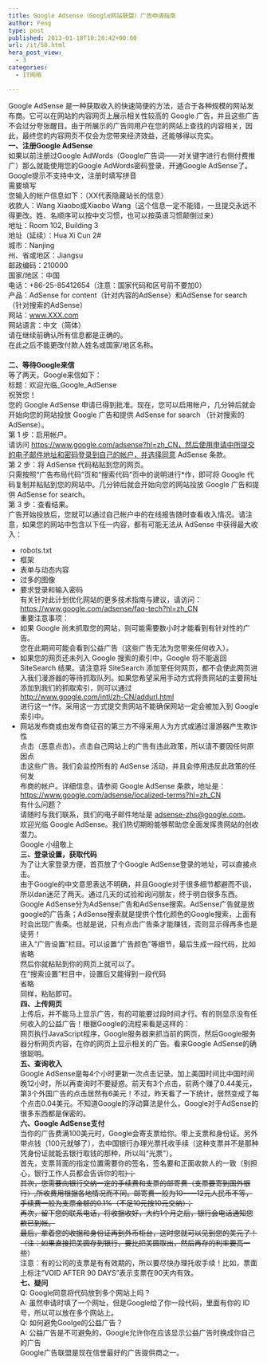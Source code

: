 ```yaml
---
title: Google Adsense（Google网站联盟）广告申请指南
author: Feng
type: post
published: 2013-01-18T10:28:42+00:00
url: /it/50.html
hera_post_view:
  - 3
categories:
  - IT网络

---
```

Google AdSense 是一种获取收入的快速简便的方法，适合于各种规模的网站发布商。它可以在网站的内容网页上展示相关性较高的 Google 广告，并且这些广告不会过分夸张醒目。由于所展示的广告同用户在您的网站上查找的内容相关，因此，最终您的内容网页不仅会为您带来经济效益，还能够得以充实。  
**一、注册Google AdSense**  
如果以前注册过Google AdWords（Google广告词——对关键字进行右侧付费推广）那么就能使用您的Google AdWords密码登录，开通Google AdSense了。  
Google提示不支持中文，注册时填写拼音  
需要填写  
您输入的帐户信息如下：（XX代表隐藏站长的信息）  
收款人：Wang Xiaobo或Xiaobo Wang（这个信息一定不能错，一旦提交永远不得更改。姓、名顺序可以按中文习惯，也可以按英语习惯颠倒过来）  
地址：Room 102, Building 3  
地址（延续）：Hua Xi Cun 2#  
城市：Nanjing  
州、省或地区：Jiangsu  
邮政编码：210000  
国家/地区：中国  
电话：+86-25-85412654（注意：国家代码和区号前不要加0）  
产品：AdSense for content（针对内容的AdSense）和AdSense for search（针对搜索的AdSense）  
网站：www.XXX.com  
网站语言：中文（简体）  
请在继续前确认所有信息都是正确的。  
在此之后不能更改付款人姓名或国家/地区名称。  
　  
**二、等待Google来信**  
等了两天，Google来信如下：  
标题：欢迎光临\_Google\_AdSense  
祝贺您！  
您的 Google AdSense 申请已得到批准。现在，您可以启用帐户，几分钟后就会开始向您的网站投放 Google 广告和提供 AdSense for search （针对搜索的  
AdSense）。  
第 1 步：启用帐户。  
请访问 <https://www.google.com/adsense?hl=zh_CN，然后使用申请中所提交的电子邮件地址和密码登录到自己的帐户，并选择同意> AdSense 条款。  
第 2 步：将 AdSense 代码粘贴到您的网页。  
只需按照“广告布局代码”页和“搜索代码”页中的说明进行*作，即可将 Google 代码复制并粘贴到您的网站中。几分钟后就会开始向您的网站投放 Google 广告和提  
供 AdSense for search。  
第 3 步：查看结果。  
广告开始投放后，您就可以通过自己帐户中的在线报告随时查看收入情况。请注意，如果您的网站中包含以下任一内容，都有可能无法从 AdSense 中获得最大收  
入：

  * robots.txt
  * 框架
  * 表单与动态内容
  * 过多的图像
  * 要求登录和输入密码  
    有关针对此计划优化网站的更多技术指南与建议，请访问：  
    <https://www.google.com/adsense/faq-tech?hl=zh_CN>  
    重要注意事项：
  * 如果 Google 尚未抓取您的网站，则可能需要数小时才能看到有针对性的广告。  
    您在此期间可能会看到公益广告（这些广告无法为您带来任何收入）。
  * 如果您的网页还未列入 Google 搜索的索引中，Google 将不能返回SiteSearch 结果。请注意将 SiteSearch 添加至任何网页，都不会使此网页进入我们漫游器的等待抓取队列。如果您希望采用手动方式将贵网站的主要网址添加到我们的抓取索引，则可以通过  
    <http://www.google.com/intl/zh-CN/addurl.html>  
    进行这一*作。采用这一方式提交贵网站不能确保网站一定会被加入到 Google 索引中。
  * 网站发布商或由发布商征召的第三方不得采用人为方式或通过漫游器产生欺诈性  
    点击（恶意点击）。点击自己网站上的广告有违此政策，所以请不要因任何原因点  
    击这些广告。我们会监控所有的 AdSense 活动，并且会停用违反此政策的任何发  
    布商的帐户。详细信息，请参阅 Google AdSense 条款，地址是：  
    <https://www.google.com/adsense/localized-terms?hl=zh_CN>  
    有什么问题？  
    请随时与我们联系，我们的电子邮件地址是 adsense-zhs@google.com。  
    欢迎光临 Google AdSense。我们热切期盼能够帮助您全面发挥贵网站的创收潜力。  
    Google 小组敬上  
    **三、登录设置，获取代码**  
    为了让大家登录方便，首页放了个Google AdSense登录的地址，可以直接点击。  
    由于Google的中文意思表达不明确，并且Google对于很多细节都避而不谈，所以dan迷茫了两天。通过几天的试验和询问朋友，终于明白很多东西。  
    Google AdSense分为AdSense广告和AdSense搜索。AdSense广告就是放google的广告条；AdSense搜索就是提供个性化颜色的Google搜索，上面有时会出现广告条。也就是说，只有点击广告条才能赚钱，否则显示得再多也是徒劳！  
    进入“广告设置”栏目。可以设置“广告颜色”等细节，最后生成一段代码，比如  
    省略  
    然后你就粘贴到你的网页上就可以了。  
    在“搜索设置”栏目中，设置后又能得到一段代码  
    省略  
    同样，粘贴即可。  
    **四、上传网页**  
    上传后，并不能马上显示广告，有的可能要过段时间才行。有的则显示没有任何收入的公益广告！根据Google的流程来看是这样的：  
    网页执行JavaScript程序，Google服务器来抓当前的网页，然后Google服务器分析网页内容，在你的网页上显示相关的广告。看来Google AdSense的确很聪明。  
    **五、查询收入**  
    Google AdSense是每4个小时更新一次点击记录。加上美国时间比中国时间晚12小时，所以再查询时不要疑惑。前天有3个点击，前两个赚了0.44美元，第3个外国广告的点击居然有6美元！不过，昨天看了一下统计，居然变成了每个点击0.04美元。不知道Google的浮动算法是什么，Google对于AdSense的很多东西都是保密的。  
    **六、Google AdSense支付**  
    当你的广告费满100美元时，Google会寄支票给你。带上支票和身份证。另外带点钱（100元就够了），去中国银行办理光票托收手续（这种支票并不是那种凭身份证就能去银行取钱的那种，所以叫“光票”）。  
    首先，支票背面的指定位置需要你的签名，签名要和正面收款人的一致（别担心，银行工作人员都会告诉你的啦~~）；  
    其次，您需要向银行交纳一定的手续费和支票的邮寄费（支票要寄到国外银行）,所收费用根据各地情况而不同。邮寄费一般为10——12元人民币不等，手续费一般为支票金额的0.1%（不足10元按10元交纳）；  
    再次，留下您的联系电话，将收据收好，大约1个月之后，银行会电话通知您款已到帐。  
    最后，拿着您的收据和身份证再到外币柜台，这时您就可以见到您的美元了！（注：如果直接把美圆存到银行，要比把美圆取出，然后再存的利率要高一些~~）  
    注意：有的公司的支票是有有效期的，所以要尽快办理托收手续！比如，票面上标注“VOID AFTER 90 DAYS”表示支票在90天内有效。  
    **七、疑问**  
    Q: Google同意将代码放到多个网站上吗？  
    A: 虽然申请时填了一个网址，但是Google给了你一段代码，里面有你的 ID号，所以可以放在多个网站上。  
    Q: 如何避免Goolge的公益广告？  
    A: 公益广告是不可避免的，Google允许你在应该显示公益广告时换成你自己的广告  
    Google广告联盟是现在信誉最好的广告提供商之一。